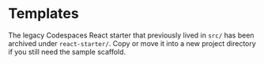 # Templates

The legacy Codespaces React starter that previously lived in `src/` has been archived under `react-starter/`.
Copy or move it into a new project directory if you still need the sample scaffold.
